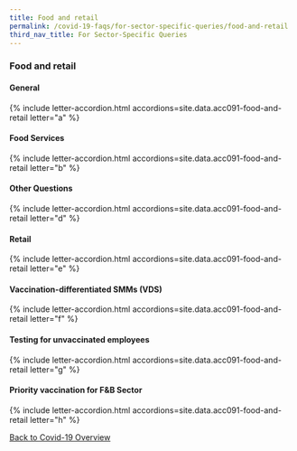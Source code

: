 ```yaml
---
title: Food and retail
permalink: /covid-19-faqs/for-sector-specific-queries/food-and-retail
third_nav_title: For Sector-Specific Queries
---
```


### Food and retail

#### General

{% include letter-accordion.html accordions=site.data.acc091-food-and-retail letter="a" %}

#### Food Services

{% include letter-accordion.html accordions=site.data.acc091-food-and-retail letter="b" %}

#### Other Questions

{% include letter-accordion.html accordions=site.data.acc091-food-and-retail letter="d" %}

#### Retail

{% include letter-accordion.html accordions=site.data.acc091-food-and-retail letter="e" %}

#### Vaccination-differentiated SMMs (VDS)

{% include letter-accordion.html accordions=site.data.acc091-food-and-retail letter="f" %}

#### Testing for unvaccinated employees

{% include letter-accordion.html accordions=site.data.acc091-food-and-retail letter="g" %}

#### Priority vaccination for F&B Sector

{% include letter-accordion.html accordions=site.data.acc091-food-and-retail letter="h" %}

[Back to Covid-19 Overview](/covid/)
